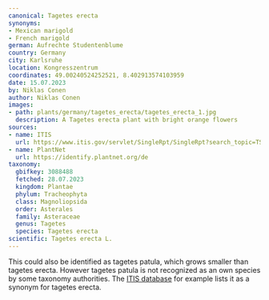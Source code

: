 ```yaml
---
canonical: Tagetes erecta
synonyms:
- Mexican marigold
- French marigold
german: Aufrechte Studentenblume
country: Germany
city: Karlsruhe
location: Kongresszentrum
coordinates: 49.00240524252521, 8.402913574103959
date: 15.07.2023
by: Niklas Conen
author: Niklas Conen
images:
- path: plants/germany/tagetes_erecta/tagetes_erecta_1.jpg
  description: A Tagetes erecta plant with bright orange flowers
sources:
- name: ITIS
  url: https://www.itis.gov/servlet/SingleRpt/SingleRpt?search_topic=TSN&search_value=38488#null
- name: PlantNet
  url: https://identify.plantnet.org/de
taxonomy:
  gbifkey: 3088488
  fetched: 28.07.2023
  kingdom: Plantae
  phylum: Tracheophyta
  class: Magnoliopsida
  order: Asterales
  family: Asteraceae
  genus: Tagetes
  species: Tagetes erecta
scientific: Tagetes erecta L.
---
```


This could also be identified as tagetes patula, which grows smaller than tagetes erecta. However tagetes patula is not recognized as an own species by some taxonomy authorities. The <a class="plink" href="https://www.itis.gov/servlet/SingleRpt/SingleRpt?search_topic=TSN&search_value=38488#null">ITIS database</a> for example lists it as a synonym for tagetes erecta.
